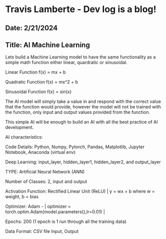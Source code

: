 # Travis Lamberte - Dev log is a blog!

## Date: 2/21/2024

## Title: AI Machine Learning

Lets build a Machine Learning model to have the same functionality as a simple math function either linear, quardratic or sinusoidal.

Linear Function f(x) = mx + b

Quadratic Function f(x) = mx^2 + b

Sinusoidal Function f(x) = sin(x)

The AI model will simply take a value in and respond with the correct value that the function would provide, however the model will not be trained with the function, only input and output values provided from the function.

This simple AI will be enough to build an AI with all the best practice of AI development.

AI characteristics:

Code Details: Python, Numpy, Pytorch, Pandas, Matplotlib, Jupyter Notebook, Anaconda (virtual env)

Deep Learning: input_layer, hidden_layer1, hidden_layer2, and output_layer

TYPE: Artificial Neural Network (ANN)

Number of Classes: 2, input and output

Activation Function: Rectified Linear Unit (ReLU) | y = wx + b where w = weight, b = bias

Optimizer: Adam - | optimizer = torch.optim.Adam(model.parameters(),lr=0.01) |

Epochs: 200 (1 epoch is 1 run through all the training data)

Data Format: CSV file Input, Output
